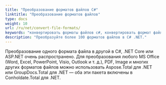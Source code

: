 ```yaml
---
title: "Преобразование форматов файлов C#"
linktitle: "Преобразование форматов файлов"
type: docs
weight: 10
url: /ru/net/convert-file-formats/
keywords: "конвертировать форматы файлов c#, конвертировать формат файла, конвертировать doc docx c#, конвертировать xls xlsx c#, конвертировать word в pdf ASP .NET, конвертировать PDF в HTML C#, конвертировать html в pdf c#, конвертировать docx в pdf c#, конвертировать xlsx в pdf c# , конвертировать изображение в pdf C#, конвертировать AutoCad C#, конвертировать png в pdf .net"
description: "Преобразуйте более 100 форматов файлов в C# .NET."
---
```


Преобразование одного формата файла в другой в C#, .NET Core или ASP.NET очень распространено. Для преобразования любого MS Office (Word, Excel, PowerPoint, Visio, Outlook и т. д.), PDF, Image и многих других форматов файлов можно использовать Aspose.Total для .NET или GroupDocs.Total для .NET — оба эти пакета включены в Conholdate.Total для .NET.

